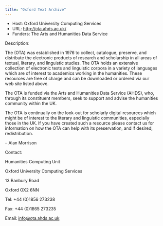 ```yaml
---
title: "Oxford Text Archive"
---
```









* Host: Oxford University Computing Services
* URL: <http://ota.ahds.ac.uk/>
* Funders: The Arts and Humanities
 Data Service



Description:


The (OTA) was established in 1976 to
 collect, catalogue, preserve, and distribute the electronic
 products of research and scholarship in all areas of textual,
 literary, and linguistic studies. The OTA holds an extensive
 collection of electronic texts and linguistic corpora in a
 variety of languages which are of interest to academics
 working in the humanities. These resources are free of charge
 and can be downloaded or ordered via our web site listed
 above.


The OTA is funded via the Arts and Humanities Data Service
 (AHDS), who, through its constituent members, seek to support
 and advise the humanities community within the UK.


The OTA is continually on the look-out for scholarly
 digital resources which might be of interest to the literary
 and linguistic communities, especially those in the UK. If
 you have created such a resource please contact us for
 information on how the OTA can help with its preservation,
 and if desired, redistribution.


– Alan Morrison



Contact:
 




Humanities Computing Unit


Oxford University Computing Services


13 Banbury Road


Oxford OX2 6NN


Tel: +44 (0)1856 273238


Fax: +44 (0)1865 273235


Email: [info@ota.ahds.ac.uk](mailto:info@ota.ahds.ac.uk)






